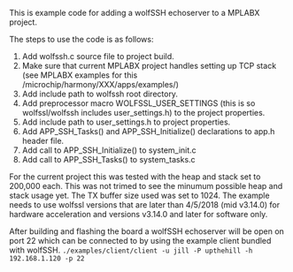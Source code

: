This is example code for adding a wolfSSH echoserver to a MPLABX project.

The steps to use the code is as follows:
1) Add wolfssh.c source file to project build.
2) Make sure that current MPLABX project handles setting up TCP stack (see MPLABX examples for this /microchip/harmony/XXX/apps/examples/)
3) Add include path to wolfssh root directory.
4) Add preprocessor macro WOLFSSL_USER_SETTINGS (this is so wolfssl/wolfssh includes user_settings.h) to the project properties.
5) Add include path to user_settings.h to project properties.
6) Add APP_SSH_Tasks() and APP_SSH_Initialize() declarations to app.h header file.
7) Add call to APP_SSH_Initialize() to system_init.c
8) Add call to APP_SSH_Tasks() to system_tasks.c

For the current project this was tested with the heap and stack set to 200,000 each. This was not trimed to see the minumum possible heap and stack usage yet. The TX buffer size used was set to 1024. The example needs to use wolfssl versions that are later than 4/5/2018 (mid v3.14.0) for hardware acceleration and versions v3.14.0 and later for software only.

After building and flashing the board a wolfSSH echoserver will be open on port 22 which can be connected to by using the example client bundled with wolfSSH. ```./examples/client/client -u jill -P upthehill -h 192.168.1.120 -p 22```
